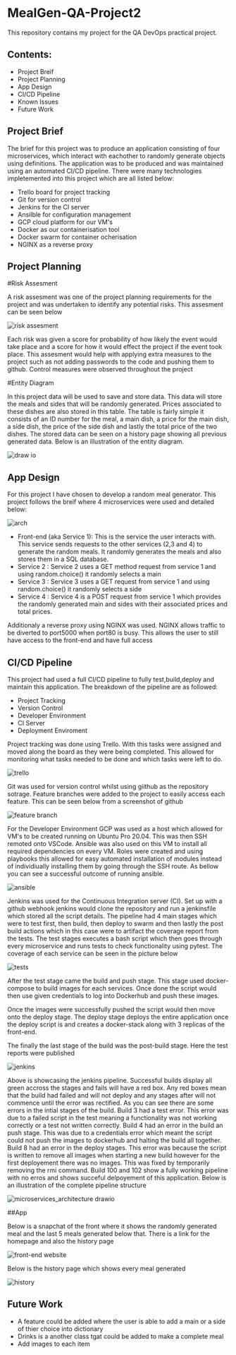 # MealGen-QA-Project2

This repository contains my project for the QA DevOps practical project.

## Contents: 

- Project Breif
- Project Planning
- App Design
- CI/CD Pipeline
- Known Issues
- Future Work

## Project Brief

The brief for this project was to produce an application consisting of four microservices, which interact with eachother to randomly generate objects using definitions. The application was to be produced and was maintained using an automated CI/CD pipeline. There were many technologies impletemented into this project which are all listed below:

- Trello board for project tracking
- Git for version control
- Jenkins for the CI server
- Ansilble for configuration management
- GCP cloud platform for our VM's
- Docker as our containerisation tool
- Docker swarm for container ocherisation
- NGINX as a reverse proxy

## Project Planning

#Risk Assesment

A risk assesment was one of the project planning requirements for the project and was undertaken to identify any potential risks. This assesment can be seen below 

![risk assesment](https://user-images.githubusercontent.com/99325859/161582489-96501bab-7770-45a3-bffb-5838b0b33a2b.png)

Each risk was given a score for probability of how likely the event would take place and a score for how it would effect the project if the event took place. This assesment would help with applying extra measures to the project such as not adding passwords to the code and pushing them to github. Control measures were observed throughout the project

#Entity Diagram

In this project data will be used to save and store data. This data will store the meals and sides that will be randomly generated. Prices associated to these dishes are also stored in this table. The table is fairly simple it consists of an ID number for the meal, a main dish, a price for the main dish, a side dish, the price of the side dish and lastly the total price of the two dishes. The stored data can be seen on a history page showing all previous generated data. Below is an illustration of the entity diagram. 

![draw io](https://user-images.githubusercontent.com/99325859/162220951-fe5f5c22-5299-450e-ad57-47209bbbc8f8.png)

## App Design

For this project I have chosen to develop a random meal generator. This project follows the breif where 4 microservices were used and detailed below:

![arch](https://user-images.githubusercontent.com/99325859/162225020-b6dcb489-304e-43aa-ae5d-931428a3c83f.png)

- Front-end (aka Service 1): This is the service the user interacts with. This service sends requests to the other services (2,3 and 4) to generate the random meals. It randomly generates the meals and also stores them in a SQL database.
- Service 2 : Service 2 uses a GET method request from service 1 and using random.choice() it randomly selects a main
- Service 3 : Service 3 uses a GET request from service 1 and using random.choice() it randomly selects a side
- Service 4 : Service 4 is a POST request from service 1 which provides the randomly generated main and sides with their associated prices and total prices.

Additionaly a reverse proxy using NGINX was used. NGINX allows traffic to be diverted to port5000 when port80 is busy. This allows the user to still have access to the front-end and have full access

## CI/CD Pipeline

This project had used a full CI/CD pipeline to fully test,build,deploy and maintain this application. The breakdown of the pipeline are as followed:

- Project Tracking
- Version Control
- Developer Environment
- CI Server 
- Deployment Enviroment

Project tracking was done using Trello. With this tasks were assigned and moved along the board as they were being completed. This allowed for monitoring what tasks needed to be done and which tasks were left to do.

![trello](https://user-images.githubusercontent.com/99325859/162289115-e06add46-c6b8-49ce-85ef-6aa55ce0ded5.png)

Git was used for version control whilst using giithub as the repository sotrage. Feature branches were added to the project to easily access each feature. This can be seen below from a screenshot of github

![feature branch](https://user-images.githubusercontent.com/99325859/162223671-bccee34d-5757-4e81-be0d-7db5f7ea16d3.png)

For the Developer Environment GCP was used as a host which allowed for VM's to be created running on Ubuntu Pro 20.04. This was then SSH remoted onto VSCode. Ansible was also used on this VM to install all required dependencies on every VM. Roles were created and using playbooks this allowed for easy automated installation of modules instead of individiually installing them by going through the SSH route. As bellow you can see a successful outcome of running ansible. 

![ansible](https://user-images.githubusercontent.com/99325859/162283896-2881c311-762f-4b88-981c-4e52459a9a0f.png)

Jenkins was used for the Continuous Integration server (CI). Set up with a github webhook jenkins would clone the repository and run a jenkinsfile which stored all the script details. The pipeline had 4 main stages which were to test first, then build, then deploy to swarm and then lastly the post build actions which in this case were to artifact the coverage report from the tests. The test stages executes a bash script which then goes through every microservice and runs tests to check functionality using pytest. The coverage of each service can be seen in the picture below

![tests](https://user-images.githubusercontent.com/99325859/162403183-9faf71f5-417d-4190-b479-618f79c4971b.png)

After the test stage came the build and push stage. This stage used docker-compose to build images for each services. Once done the script would then use given credentials to log into Dockerhub and push these images.

Once the images were successfully pushed the script would then move onto the deploy stage. The deploy stage deploys the entire application once the deploy script is and creates a docker-stack along with 3 replicas of the front-end.

The finally the last stage of the build was the post-build stage. Here the test reports were published

![jenkins](https://user-images.githubusercontent.com/99325859/162224042-1c8a2046-a4da-4d93-8110-efb57b89d706.png)

Above is showcasing the jenkins pipeline. Successful builds display all green accross the stages and fails will have a red box. Any red boxes mean that the build had failed and will not deploy and any stages after will not commence until the error was rectified. As you can see there are some errors in the intial stages of the build. Build 3 had a test error. This error was due to a failed script in the test meaning a functionality was not working correctly or a test not written correctly. Build 4 had an error in the build an push stage. This was due to a credentials error which meant the script could not push the images to dockerhub and halting the build all together. Build 8 had an error in the deploy stages. This error was because the script is written to remove all images when starting a new build however for the first deployement there was no images. This was fixed by temporarily removing the rmi command. Build 100 and 102 show a fully working pipeline with no erros and shows succeful delpoyement of this application. Below is an illustration of the complete pipeline structure 

![microservices_architecture drawio](https://user-images.githubusercontent.com/99325859/162221721-fb4c2677-6e83-4ced-9212-f29d60ac843f.png)

##App 

Below is a snapchat of the front where it shows the randomly generated meal and the last 5 meals generated below that. There is a link for the homepage and also the history page

![front-end website](https://user-images.githubusercontent.com/99325859/162290522-a959b88e-9939-460a-a719-035844bb93d5.png)

Below is the history page which shows every meal generated 

![history](https://user-images.githubusercontent.com/99325859/162403388-593092d1-fcbd-4f89-bc8f-fbbd591eb47e.png)

## Future Work
 - A feature could be added where the user is able to add a main or a side of thier choice into dictionary
 - Drinks is a another class tgat could be added to make a complete meal
 - Add images to each item
